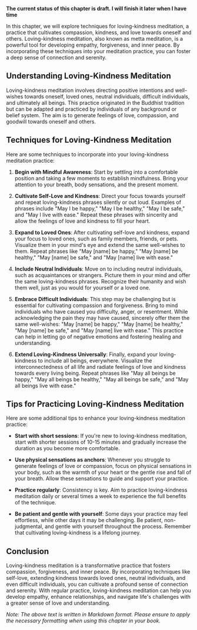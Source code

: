 **The current status of this chapter is draft. I will finish it later when I have time**

In this chapter, we will explore techniques for loving-kindness meditation, a practice that cultivates compassion, kindness, and love towards oneself and others. Loving-kindness meditation, also known as metta meditation, is a powerful tool for developing empathy, forgiveness, and inner peace. By incorporating these techniques into your meditation practice, you can foster a deep sense of connection and serenity.

Understanding Loving-Kindness Meditation
----------------------------------------

Loving-kindness meditation involves directing positive intentions and well-wishes towards oneself, loved ones, neutral individuals, difficult individuals, and ultimately all beings. This practice originated in the Buddhist tradition but can be adapted and practiced by individuals of any background or belief system. The aim is to generate feelings of love, compassion, and goodwill towards oneself and others.

Techniques for Loving-Kindness Meditation
-----------------------------------------

Here are some techniques to incorporate into your loving-kindness meditation practice:

1. **Begin with Mindful Awareness**: Start by settling into a comfortable position and taking a few moments to establish mindfulness. Bring your attention to your breath, body sensations, and the present moment.

2. **Cultivate Self-Love and Kindness**: Direct your focus towards yourself and repeat loving-kindness phrases silently or out loud. Examples of phrases include "May I be happy," "May I be healthy," "May I be safe," and "May I live with ease." Repeat these phrases with sincerity and allow the feelings of love and kindness to fill your heart.

3. **Expand to Loved Ones**: After cultivating self-love and kindness, expand your focus to loved ones, such as family members, friends, or pets. Visualize them in your mind's eye and extend the same well-wishes to them. Repeat phrases like "May \[name\] be happy," "May \[name\] be healthy," "May \[name\] be safe," and "May \[name\] live with ease."

4. **Include Neutral Individuals**: Move on to including neutral individuals, such as acquaintances or strangers. Picture them in your mind and offer the same loving-kindness phrases. Recognize their humanity and wish them well, just as you would for yourself or a loved one.

5. **Embrace Difficult Individuals**: This step may be challenging but is essential for cultivating compassion and forgiveness. Bring to mind individuals who have caused you difficulty, anger, or resentment. While acknowledging the pain they may have caused, sincerely offer them the same well-wishes: "May \[name\] be happy," "May \[name\] be healthy," "May \[name\] be safe," and "May \[name\] live with ease." This practice can help in letting go of negative emotions and fostering healing and understanding.

6. **Extend Loving-Kindness Universally**: Finally, expand your loving-kindness to include all beings, everywhere. Visualize the interconnectedness of all life and radiate feelings of love and kindness towards every living being. Repeat phrases like "May all beings be happy," "May all beings be healthy," "May all beings be safe," and "May all beings live with ease."

Tips for Practicing Loving-Kindness Meditation
----------------------------------------------

Here are some additional tips to enhance your loving-kindness meditation practice:

* **Start with short sessions**: If you're new to loving-kindness meditation, start with shorter sessions of 10-15 minutes and gradually increase the duration as you become more comfortable.

* **Use physical sensations as anchors**: Whenever you struggle to generate feelings of love or compassion, focus on physical sensations in your body, such as the warmth of your heart or the gentle rise and fall of your breath. Allow these sensations to guide and support your practice.

* **Practice regularly**: Consistency is key. Aim to practice loving-kindness meditation daily or several times a week to experience the full benefits of the technique.

* **Be patient and gentle with yourself**: Some days your practice may feel effortless, while other days it may be challenging. Be patient, non-judgmental, and gentle with yourself throughout the process. Remember that cultivating loving-kindness is a lifelong journey.

Conclusion
----------

Loving-kindness meditation is a transformative practice that fosters compassion, forgiveness, and inner peace. By incorporating techniques like self-love, extending kindness towards loved ones, neutral individuals, and even difficult individuals, you can cultivate a profound sense of connection and serenity. With regular practice, loving-kindness meditation can help you develop empathy, enhance relationships, and navigate life's challenges with a greater sense of love and understanding.

*Note: The above text is written in Markdown format. Please ensure to apply the necessary formatting when using this chapter in your book.*
